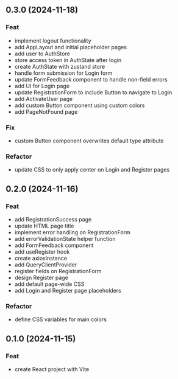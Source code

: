 ## 0.3.0 (2024-11-18)

### Feat

- implement logout functionality
- add AppLayout and initial placeholder pages
- add user to AuthStore
- store access token in AuthState after login
- create AuthState with zustand store
- handle form submission for Login form
- update FormFeedback component to handle non-field errors
- add UI for Login page
- update RegistrationForm to include Button to navigate to Login
- add ActivateUser page
- add custom Button component using custom colors
- add PageNotFound page

### Fix

- custom Button component overwrites default type attribute

### Refactor

- update CSS to only apply center on Login and Register pages

## 0.2.0 (2024-11-16)

### Feat

- add RegistrationSuccess page
- update HTML page title
- implement error handling on RegistrationForm
- add errorValidationState helper function
- add FormFeedback component
- add useRegister hook
- create axiosInstance
- add QueryClientProvider
- register fields on RegistrationForm
- design Register page
- add default page-wide CSS
- add Login and Register page placeholders

### Refactor

- define CSS variables for main colors

## 0.1.0 (2024-11-15)

### Feat

- create React project with Vite

